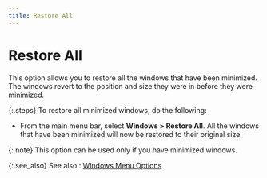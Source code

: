 ```yaml
---
title: Restore All
---
```


# Restore All


This option allows you to restore all the windows that have been minimized.  The windows revert to the position and size they were in before they were  minimized.


{:.steps}
To restore all minimized windows, do the  following:

- From the main  menu bar, select **Windows &gt; Restore 
 All**. All the windows that have been minimized will now be restored  to their original size.



{:.note}
This option can be used only if you have minimized  windows.


{:.see_also}
See also
: [Windows Menu  Options]({{site.wwe_baseurl}}/everest-client/windows-options/windows-menu-options/windows_menu_options.html)
